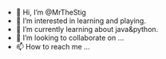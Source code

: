- 👋 Hi, I’m @MrTheStig
- 👀 I’m interested in learning and playing.
- 🌱 I’m currently learning about java&python.
- 💞️ I’m looking to collaborate on ...
- 📫 How to reach me ...

<!---
MrTheStig/MrTheStig is a ✨ special ✨ repository because its `README.md` (this file) appears on your GitHub profile.
You can click the Preview link to take a look at your changes.
--->
